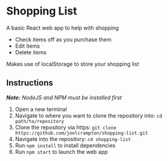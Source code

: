 # Shopping List
A basic React web app to help with shopping
- Check items off as you purchase them
- Edit items
- Delete items

Makes use of localStorage to store your shopping list

## Instructions
*__Note:__ NodeJS and NPM must be installed first*
1. Open a new terminal
2. Navigate to where you want to clone the repository into: ```cd path/to/repository```
3. Clone the repository via https: ```git clone https://github.com/joelcrampton/shopping-list.git```
4. Navigate into the repository: ```cd shopping-list```
5. Run ```npm install``` to install dependencies
6. Run ```npm start``` to launch the web app
